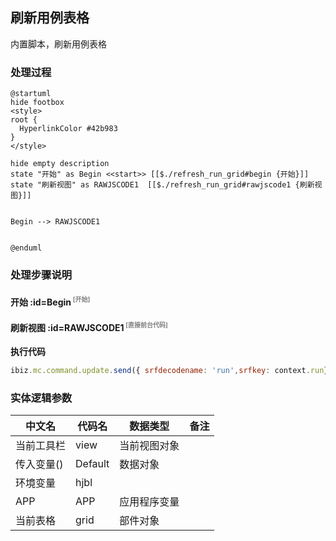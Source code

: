 ## 刷新用例表格 <!-- {docsify-ignore-all} -->

   内置脚本，刷新用例表格

### 处理过程

```plantuml
@startuml
hide footbox
<style>
root {
  HyperlinkColor #42b983
}
</style>

hide empty description
state "开始" as Begin <<start>> [[$./refresh_run_grid#begin {开始}]]
state "刷新视图" as RAWJSCODE1  [[$./refresh_run_grid#rawjscode1 {刷新视图}]]


Begin --> RAWJSCODE1


@enduml
```


### 处理步骤说明

#### 开始 :id=Begin<sup class="footnote-symbol"> <font color=gray size=1>[开始]</font></sup>




#### 刷新视图 :id=RAWJSCODE1<sup class="footnote-symbol"> <font color=gray size=1>[直接前台代码]</font></sup>



<p class="panel-title"><b>执行代码</b></p>

```javascript
ibiz.mc.command.update.send({ srfdecodename: 'run',srfkey: context.run})
```



### 实体逻辑参数

|    中文名   |    代码名    |  数据类型      |备注 |
| --------| --------| --------  | --------   |
|当前工具栏|view|当前视图对象||
|传入变量(<i class="fa fa-check"/></i>)|Default|数据对象||
|环境变量|hjbl|||
|APP|APP|应用程序变量||
|当前表格|grid|部件对象||
